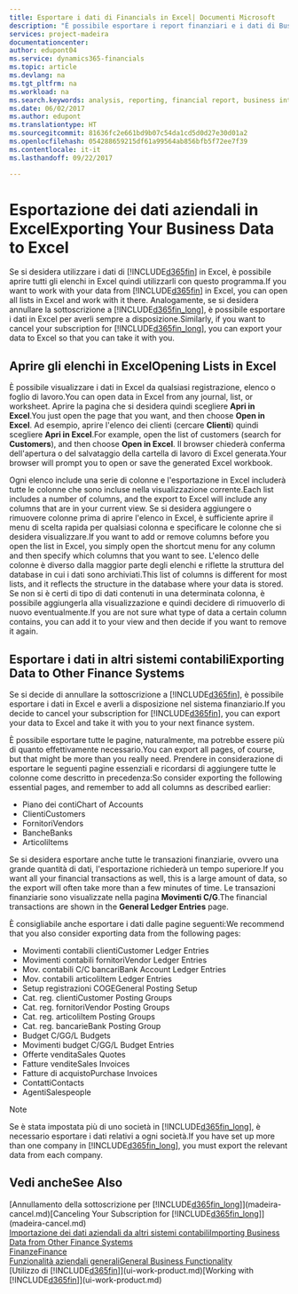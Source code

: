 ```yaml
---
title: Esportare i dati di Financials in Excel| Documenti Microsoft
description: "È possibile esportare i report finanziari e i dati di Business Intelligence da Dynamics 365 for Financials in Excel o aprire i dati di Financials in Excel."
services: project-madeira
documentationcenter: 
author: edupont04
ms.service: dynamics365-financials
ms.topic: article
ms.devlang: na
ms.tgt_pltfrm: na
ms.workload: na
ms.search.keywords: analysis, reporting, financial report, business intelligence, BI, Excel
ms.date: 06/02/2017
ms.author: edupont
ms.translationtype: HT
ms.sourcegitcommit: 81636fc2e661bd9b07c54da1cd5d0d27e30d01a2
ms.openlocfilehash: 054288659215df61a99564ab856bfb5f72ee7f39
ms.contentlocale: it-it
ms.lasthandoff: 09/22/2017

---
```

# <a name="exporting-your-business-data-to-excel"></a><span data-ttu-id="ffe5f-103">Esportazione dei dati aziendali in Excel</span><span class="sxs-lookup"><span data-stu-id="ffe5f-103">Exporting Your Business Data to Excel</span></span>
<span data-ttu-id="ffe5f-104">Se si desidera utilizzare i dati di [!INCLUDE[d365fin](includes/d365fin_md.md)] in Excel, è possibile aprire tutti gli elenchi in Excel quindi utilizzarli con questo programma.</span><span class="sxs-lookup"><span data-stu-id="ffe5f-104">If you want to work with your data from [!INCLUDE[d365fin](includes/d365fin_md.md)] in Excel, you can open all lists in Excel and work with it there.</span></span> <span data-ttu-id="ffe5f-105">Analogamente, se si desidera annullare la sottoscrizione a [!INCLUDE[d365fin_long](includes/d365fin_long_md.md)], è possibile esportare i dati in Excel per averli sempre a disposizione.</span><span class="sxs-lookup"><span data-stu-id="ffe5f-105">Similarly, if you want to cancel your subscription for [!INCLUDE[d365fin_long](includes/d365fin_long_md.md)], you can export your data to Excel so that you can take it with you.</span></span>

## <a name="opening-lists-in-excel"></a><span data-ttu-id="ffe5f-106">Aprire gli elenchi in Excel</span><span class="sxs-lookup"><span data-stu-id="ffe5f-106">Opening Lists in Excel</span></span>
<span data-ttu-id="ffe5f-107">È possibile visualizzare i dati in Excel da qualsiasi registrazione, elenco o foglio di lavoro.</span><span class="sxs-lookup"><span data-stu-id="ffe5f-107">You can open data in Excel from any journal, list, or worksheet.</span></span> <span data-ttu-id="ffe5f-108">Aprire la pagina che si desidera quindi scegliere **Apri in Excel**.</span><span class="sxs-lookup"><span data-stu-id="ffe5f-108">You just open the page that you want, and then choose **Open in Excel**.</span></span> <span data-ttu-id="ffe5f-109">Ad esempio, aprire l'elenco dei clienti (cercare **Clienti**) quindi scegliere **Apri in Excel**.</span><span class="sxs-lookup"><span data-stu-id="ffe5f-109">For example, open the list of customers (search for **Customers**), and then choose **Open in Excel**.</span></span> <span data-ttu-id="ffe5f-110">Il browser chiederà conferma dell'apertura o del salvataggio della cartella di lavoro di Excel generata.</span><span class="sxs-lookup"><span data-stu-id="ffe5f-110">Your browser will prompt you to open or save the generated Excel workbook.</span></span>  

<span data-ttu-id="ffe5f-111">Ogni elenco include una serie di colonne e l'esportazione in Excel includerà tutte le colonne che sono incluse nella visualizzazione corrente.</span><span class="sxs-lookup"><span data-stu-id="ffe5f-111">Each list includes a number of columns, and the export to Excel will include any columns that are in your current view.</span></span> <span data-ttu-id="ffe5f-112">Se si desidera aggiungere o rimuovere colonne prima di aprire l'elenco in Excel, è sufficiente aprire il menu di scelta rapida per qualsiasi colonna e specificare le colonne che si desidera visualizzare.</span><span class="sxs-lookup"><span data-stu-id="ffe5f-112">If you want to add or remove columns before you open the list in Excel, you simply open the shortcut menu for any column and then specify which columns that you want to see.</span></span> <span data-ttu-id="ffe5f-113">L'elenco delle colonne è diverso dalla maggior parte degli elenchi e riflette la struttura del database in cui i dati sono archiviati.</span><span class="sxs-lookup"><span data-stu-id="ffe5f-113">This list of columns is different for most lists, and it reflects the structure in the database where your data is stored.</span></span> <span data-ttu-id="ffe5f-114">Se non si è certi di tipo di dati contenuti in una determinata colonna, è possibile aggiungerla alla visualizzazione e quindi decidere di rimuoverlo di nuovo eventualmente.</span><span class="sxs-lookup"><span data-stu-id="ffe5f-114">If you are not sure what type of data a certain column contains, you can add it to your view and then decide if you want to remove it again.</span></span>  

## <a name="exporting-data-to-other-finance-systems"></a><span data-ttu-id="ffe5f-115">Esportare i dati in altri sistemi contabili</span><span class="sxs-lookup"><span data-stu-id="ffe5f-115">Exporting Data to Other Finance Systems</span></span>
<span data-ttu-id="ffe5f-116">Se si decide di annullare la sottoscrizione a [!INCLUDE[d365fin](includes/d365fin_md.md)], è possibile esportare i dati in Excel e averli a disposizione nel sistema finanziario.</span><span class="sxs-lookup"><span data-stu-id="ffe5f-116">If you decide to cancel your subscription for [!INCLUDE[d365fin](includes/d365fin_md.md)], you can export your data to Excel and take it with you to your next finance system.</span></span>  

<span data-ttu-id="ffe5f-117">È possibile esportare tutte le pagine, naturalmente, ma potrebbe essere più di quanto effettivamente necessario.</span><span class="sxs-lookup"><span data-stu-id="ffe5f-117">You can export all pages, of course, but that might be more than you really need.</span></span> <span data-ttu-id="ffe5f-118">Prendere in considerazione di esportare le seguenti pagine essenziali e ricordarsi di aggiungere tutte le colonne come descritto in precedenza:</span><span class="sxs-lookup"><span data-stu-id="ffe5f-118">So consider exporting the following essential pages, and remember to add all columns as described earlier:</span></span>  

* <span data-ttu-id="ffe5f-119">Piano dei conti</span><span class="sxs-lookup"><span data-stu-id="ffe5f-119">Chart of Accounts</span></span>  
* <span data-ttu-id="ffe5f-120">Clienti</span><span class="sxs-lookup"><span data-stu-id="ffe5f-120">Customers</span></span>  
* <span data-ttu-id="ffe5f-121">Fornitori</span><span class="sxs-lookup"><span data-stu-id="ffe5f-121">Vendors</span></span>  
* <span data-ttu-id="ffe5f-122">Banche</span><span class="sxs-lookup"><span data-stu-id="ffe5f-122">Banks</span></span>  
* <span data-ttu-id="ffe5f-123">Articoli</span><span class="sxs-lookup"><span data-stu-id="ffe5f-123">Items</span></span>  

<span data-ttu-id="ffe5f-124">Se si desidera esportare anche tutte le transazioni finanziarie, ovvero una grande quantità di dati, l'esportazione richiederà un tempo superiore.</span><span class="sxs-lookup"><span data-stu-id="ffe5f-124">If you want all your financial transactions as well, this is a large amount of data, so the export will often take more than a few minutes of time.</span></span> <span data-ttu-id="ffe5f-125">Le transazioni finanziarie sono visualizzate nella pagina **Movimenti C/G**.</span><span class="sxs-lookup"><span data-stu-id="ffe5f-125">The financial transactions are shown in the **General Ledger Entries** page.</span></span>  

<span data-ttu-id="ffe5f-126">È consigliabile anche esportare i dati dalle pagine seguenti:</span><span class="sxs-lookup"><span data-stu-id="ffe5f-126">We recommend that you also consider exporting data from the following pages:</span></span>  

* <span data-ttu-id="ffe5f-127">Movimenti contabili clienti</span><span class="sxs-lookup"><span data-stu-id="ffe5f-127">Customer Ledger Entries</span></span>  
* <span data-ttu-id="ffe5f-128">Movimenti contabili fornitori</span><span class="sxs-lookup"><span data-stu-id="ffe5f-128">Vendor Ledger Entries</span></span>  
* <span data-ttu-id="ffe5f-129">Mov. contabili C/C bancari</span><span class="sxs-lookup"><span data-stu-id="ffe5f-129">Bank Account Ledger Entries</span></span>  
* <span data-ttu-id="ffe5f-130">Mov. contabili articoli</span><span class="sxs-lookup"><span data-stu-id="ffe5f-130">Item Ledger Entries</span></span>  
* <span data-ttu-id="ffe5f-131">Setup registrazioni COGE</span><span class="sxs-lookup"><span data-stu-id="ffe5f-131">General Posting Setup</span></span>  
* <span data-ttu-id="ffe5f-132">Cat. reg. clienti</span><span class="sxs-lookup"><span data-stu-id="ffe5f-132">Customer Posting Groups</span></span>  
* <span data-ttu-id="ffe5f-133">Cat. reg. fornitori</span><span class="sxs-lookup"><span data-stu-id="ffe5f-133">Vendor Posting Groups</span></span>  
* <span data-ttu-id="ffe5f-134">Cat. reg. articoli</span><span class="sxs-lookup"><span data-stu-id="ffe5f-134">Item Posting Groups</span></span>  
* <span data-ttu-id="ffe5f-135">Cat. reg. bancarie</span><span class="sxs-lookup"><span data-stu-id="ffe5f-135">Bank Posting Group</span></span>  
* <span data-ttu-id="ffe5f-136">Budget C/G</span><span class="sxs-lookup"><span data-stu-id="ffe5f-136">G/L Budgets</span></span>  
* <span data-ttu-id="ffe5f-137">Movimenti budget C/G</span><span class="sxs-lookup"><span data-stu-id="ffe5f-137">G/L Budget Entries</span></span>  
* <span data-ttu-id="ffe5f-138">Offerte vendita</span><span class="sxs-lookup"><span data-stu-id="ffe5f-138">Sales Quotes</span></span>  
* <span data-ttu-id="ffe5f-139">Fatture vendite</span><span class="sxs-lookup"><span data-stu-id="ffe5f-139">Sales Invoices</span></span>  
* <span data-ttu-id="ffe5f-140">Fatture di acquisto</span><span class="sxs-lookup"><span data-stu-id="ffe5f-140">Purchase Invoices</span></span>  
* <span data-ttu-id="ffe5f-141">Contatti</span><span class="sxs-lookup"><span data-stu-id="ffe5f-141">Contacts</span></span>  
* <span data-ttu-id="ffe5f-142">Agenti</span><span class="sxs-lookup"><span data-stu-id="ffe5f-142">Salespeople</span></span>  

> [!NOTE]  
>   <span data-ttu-id="ffe5f-143">Se è stata impostata più di uno società in [!INCLUDE[d365fin_long](includes/d365fin_long_md.md)], è necessario esportare i dati relativi a ogni società.</span><span class="sxs-lookup"><span data-stu-id="ffe5f-143">If you have set up more than one company in [!INCLUDE[d365fin_long](includes/d365fin_long_md.md)], you must export the relevant data from each company.</span></span>

## <a name="see-also"></a><span data-ttu-id="ffe5f-144">Vedi anche</span><span class="sxs-lookup"><span data-stu-id="ffe5f-144">See Also</span></span>
<span data-ttu-id="ffe5f-145">[Annullamento della sottoscrizione per [!INCLUDE[d365fin_long](includes/d365fin_long_md.md)]](madeira-cancel.md)</span><span class="sxs-lookup"><span data-stu-id="ffe5f-145">[Canceling Your Subscription for [!INCLUDE[d365fin_long](includes/d365fin_long_md.md)]](madeira-cancel.md)</span></span>  
[<span data-ttu-id="ffe5f-146">Importazione dei dati aziendali da altri sistemi contabili</span><span class="sxs-lookup"><span data-stu-id="ffe5f-146">Importing Business Data from Other Finance Systems</span></span>](upload-data.md)  
[<span data-ttu-id="ffe5f-147">Finanze</span><span class="sxs-lookup"><span data-stu-id="ffe5f-147">Finance</span></span>](finance.md)  
[<span data-ttu-id="ffe5f-148">Funzionalità aziendali generali</span><span class="sxs-lookup"><span data-stu-id="ffe5f-148">General Business Functionality</span></span>](ui-across-business-areas.md)  
<span data-ttu-id="ffe5f-149">[Utilizzo di [!INCLUDE[d365fin](includes/d365fin_md.md)]](ui-work-product.md)</span><span class="sxs-lookup"><span data-stu-id="ffe5f-149">[Working with [!INCLUDE[d365fin](includes/d365fin_md.md)]](ui-work-product.md)</span></span>  

